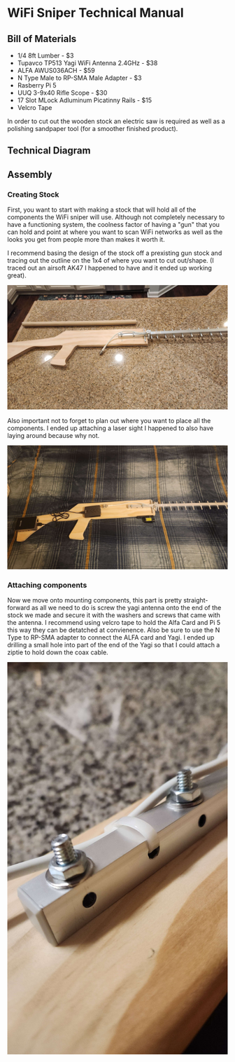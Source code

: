# WiFi Sniper Technical Manual 


## Bill of Materials
+ 1/4 8ft Lumber - $3
+ Tupavco TP513 Yagi WiFi Antenna 2.4GHz - $38
+ ALFA AWUS036ACH - $59
+ N Type Male to RP-SMA Male Adapter - $3
+ Rasberry Pi 5
+ UUQ 3-9x40 Rifle Scope - $30
+ 17 Slot MLock Adluminum Picatinny Rails - $15
+ Velcro Tape 

In order to cut out the wooden stock an electric saw is required as well as a polishing sandpaper tool (for a smoother finished product). 

## Technical Diagram


## Assembly 

### Creating Stock
First, you want to start with making a stock that will hold all of the components the WiFi sniper will use. Although not completely necessary to have a functioning system, the coolness factor of having a "gun" that you can hold and point at where you want to scan WiFi networks as well as the looks you get from people more than makes it worth it. 


I recommend basing the design of the stock off a prexisting gun stock and tracing out the outline on the 1x4 of where you want to cut out/shape. (I traced out an airsoft AK47 I happened to have and it ended up working great).

![StockDesign](https://github.com/Fr3shShr3k/WiFi-Sniper---How-To-Guide/blob/ee18129fd7fb8539477c5e4bf42193e72e23c232/Technical-Manual/AkStockDesign.jpg)

Also important not to forget to plan out where you want to place all the components. I ended up attaching a laser sight I happened to also have laying around because why not.  

![PlanningComponentPlacement](https://github.com/Fr3shShr3k/WiFi-Sniper---How-To-Guide/blob/c1cf53596de6f63b4161f6d3bf3def7100807e4f/Technical-Manual/WifiSniper_Components.jpg)
### Attaching components
Now we move onto mounting components, this part is pretty straight-forward as all we need to do is screw the yagi antenna onto the end of the stock we made and secure it with the washers and screws that came with the antenna. I recommend using velcro tape to hold the Alfa Card and Pi 5 this way they can be detatched at convienence. Also be sure to use the N Type to RP-SMA adapter to connect the ALFA card and Yagi. I ended up drilling a small hole into part of the end of the Yagi so that I could attach a ziptie to hold down the coax cable. 

![ZiptieholdingCable](https://github.com/Fr3shShr3k/WiFi-Sniper---How-To-Guide/blob/36a0ceaca6901ee3b21b9a1255734f5dc84f95a4/Technical-Manual/20250414_004224.jpg)

